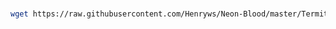 <h3><img src="https://github.com/Henryws/Neon-Blood/raw/master/screenshots/Neon-Blood-Termite.png" alt="" /></h3>

```bash
wget https://raw.githubusercontent.com/Henryws/Neon-Blood/master/Termite/install.sh | bash
```
